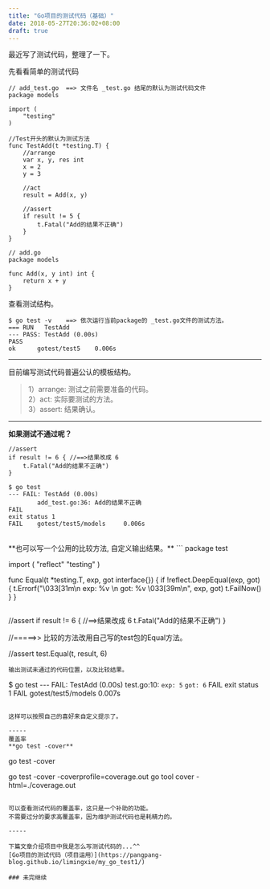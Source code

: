 ```yaml
---
title: "Go项目的测试代码（基础）"
date: 2018-05-27T20:36:02+08:00
draft: true
---
```


最近写了测试代码，整理了一下。

先看看简单的测试代码

```
// add_test.go  ==> 文件名 _test.go 结尾的默认为测试代码文件
package models

import (
	"testing"
)

//Test开头的默认为测试方法
func TestAdd(t *testing.T) {
	//arrange
	var x, y, res int
	x = 2
	y = 3

	//act
	result = Add(x, y)

	//assert
	if result != 5 {
		t.Fatal("Add的结果不正确")
	}
}
```

```
// add.go
package models

func Add(x, y int) int {
	return x + y
}
``` 

查看测试结构。

```
$ go test -v    ==> 依次运行当前package的 _test.go文件的测试方法。
=== RUN   TestAdd
--- PASS: TestAdd (0.00s)
PASS
ok      gotest/test5    0.006s
```

------
目前编写测试代码普遍公认的模板结构。

> 1）arrange: 测试之前需要准备的代码。  
> 2）act: 实际要测试的方法。  
> 3）assert: 结果确认。  

-----

**如果测试不通过呢？**

```
//assert
if result != 6 { //==>结果改成 6
	t.Fatal("Add的结果不正确")
}
```

```
$ go test
--- FAIL: TestAdd (0.00s)
        add_test.go:36: Add的结果不正确
FAIL
exit status 1
FAIL    gotest/test5/models     0.006s
```
<br />
**也可以写一个公用的比较方法, 自定义输出结果。**
```
package test

import (
	"reflect"
	"testing"
)

func Equal(t *testing.T, exp, got interface{}) {
	if !reflect.DeepEqual(exp, got) {
		t.Errorf("\033[31m\n exp: %v \n got: %v \033[39m\n", exp, got)
		t.FailNow()
	}
}
```

```
//assert
if result != 6 { //==>结果改成 6
	t.Fatal("Add的结果不正确")
}

//=====>> 比较的方法改用自己写的test包的Equal方法。

//assert
test.Equal(t, result, 6)
```
输出测试未通过的代码位置，以及比较结果。
```
$ go test
--- FAIL: TestAdd (0.00s)
        test.go:10:
             `exp: 5`
             `got: 6`
FAIL
exit status 1
FAIL    gotest/test5/models     0.007s
```

这样可以按照自己的喜好来自定义提示了。

-----
覆盖率  
**go test -cover**  
```
go test -cover

go test -cover -coverprofile=coverage.out
go tool cover -html=./coverage.out
```

可以查看测试代码的覆盖率，这只是一个补助的功能。  
不需要过分的要求高覆盖率，因为维护测试代码也是耗精力的。

-----

下篇文章介绍项目中我是怎么写测试代码的...^^  
[Go项目的测试代码（项目运用）](https://pangpang-blog.github.io/limingxie/my_go_test1/)

### 未完继续
